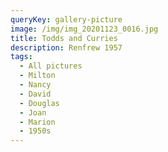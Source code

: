 ```yaml
---
queryKey: gallery-picture
image: /img/img_20201123_0016.jpg
title: Todds and Curries
description: Renfrew 1957
tags:
  - All pictures
  - Milton
  - Nancy
  - David
  - Douglas
  - Joan
  - Marion
  - 1950s
---
```

